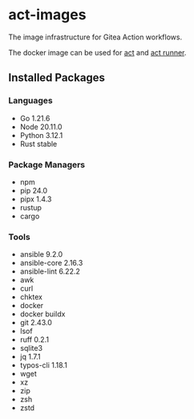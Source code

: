 # act-images

The image infrastructure for Gitea Action workflows.

The docker image can be used for [act](https://github.com/nektos/act) and [act runner](https://gitea.com/gitea/act_runner).

## Installed Packages

### Languages

- Go 1.21.6
- Node 20.11.0
- Python 3.12.1
- Rust stable

### Package Managers

- npm
- pip 24.0
- pipx 1.4.3
- rustup
- cargo

### Tools

- ansible 9.2.0
- ansible-core 2.16.3
- ansible-lint 6.22.2
- awk
- curl
- chktex
- docker
- docker buildx
- git 2.43.0
- lsof
- ruff 0.2.1
- sqlite3
- jq 1.7.1
- typos-cli 1.18.1
- wget
- xz
- zip
- zsh
- zstd
